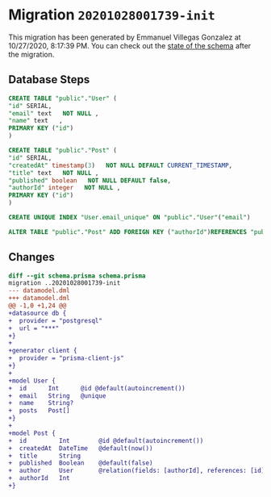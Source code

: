 # Migration `20201028001739-init`

This migration has been generated by Emmanuel Villegas Gonzalez at 10/27/2020, 8:17:39 PM.
You can check out the [state of the schema](./schema.prisma) after the migration.

## Database Steps

```sql
CREATE TABLE "public"."User" (
"id" SERIAL,
"email" text   NOT NULL ,
"name" text   ,
PRIMARY KEY ("id")
)

CREATE TABLE "public"."Post" (
"id" SERIAL,
"createdAt" timestamp(3)   NOT NULL DEFAULT CURRENT_TIMESTAMP,
"title" text   NOT NULL ,
"published" boolean   NOT NULL DEFAULT false,
"authorId" integer   NOT NULL ,
PRIMARY KEY ("id")
)

CREATE UNIQUE INDEX "User.email_unique" ON "public"."User"("email")

ALTER TABLE "public"."Post" ADD FOREIGN KEY ("authorId")REFERENCES "public"."User"("id") ON DELETE CASCADE ON UPDATE CASCADE
```

## Changes

```diff
diff --git schema.prisma schema.prisma
migration ..20201028001739-init
--- datamodel.dml
+++ datamodel.dml
@@ -1,0 +1,24 @@
+datasource db {
+  provider = "postgresql"
+  url = "***"
+}
+
+generator client {
+  provider = "prisma-client-js"
+}
+
+model User {
+  id      Int      @id @default(autoincrement())
+  email   String   @unique
+  name    String?
+  posts   Post[]
+}
+
+model Post {
+  id         Int        @id @default(autoincrement())
+  createdAt  DateTime   @default(now())
+  title      String
+  published  Boolean    @default(false)
+  author     User       @relation(fields: [authorId], references: [id])
+  authorId   Int
+}
```


